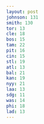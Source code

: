 ```yaml
---
layout: post
johnson: 131
smith: 130
tor: 13
cle: 18
bos: 15
tam: 22
pit: 16
cin: 15
stl: 19
atl: 13
bal: 21
kan: 19
nyy: 21
laa: 13
sdg: 11
was: 14
phi: 18
lad: 13
---
```


